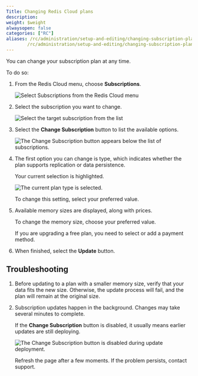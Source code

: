 ```yaml
---
Title: Changing Redis Cloud plans
description:
weight: $weight
alwaysopen: false
categories: ["RC"]
aliases: /rc/administration/setup-and-editing/changing-subscription-plan/
        /rc/administration/setup-and-editing/changing-subscription-plan/
---
```

You can change your subscription plan at any time.

To do so:

1. From the Redis Cloud menu, choose **Subscriptions**.  

    ![Select **Subscriptions** from the Redis Cloud menu](/images/rc/subscription-menu-select.png)

1.  Select the subscription you want to change.

    ![Select the target subscription from the list](/images/rc/subscription-list-select.png)

1.  Select the **Change Subscription** button to list the available options.

    ![The **Change Subscription** button appears below the list of subscriptions.](/images/rc/subscription-change-button.png)


1.  The first option you can change is type, which indicates whether the plan supports replication or data persistence.  

    Your current selection is highlighted.

    ![The current plan type is selected.](/images/rc/subscription-type-cache.png)

    To change this setting, select your preferred value.

1.  Available memory sizes are displayed, along with prices.  

    To change the memory size, choose your preferred value.

    If you are upgrading a free plan, you need to select or add a payment method.

1.  When finished, select the **Update** button.

## Troubleshooting

1.  Before updating to a plan with a smaller memory size, verify that your data fits the new size.  Otherwise, the update process will fail, and the plan will remain at the original size.

1.  Subscription updates happen in the background.  Changes may take several minutes to complete.  

    If the **Change Subscription** button is disabled, it usually means earlier updates are still deploying.

    ![The **Change Subscription** button is disabled during update deployment.](/images/rc/subscription-change-disabled.png)

    Refresh the page after a few moments.  If the problem persists, contact support.

